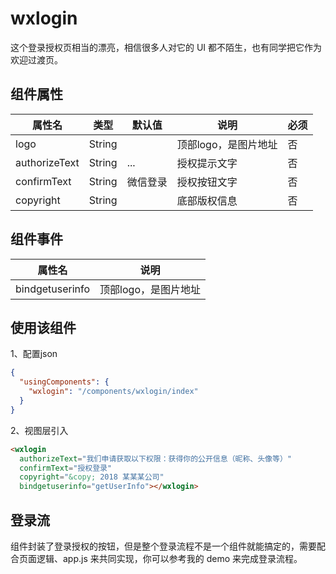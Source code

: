 # wxlogin

这个登录授权页相当的漂亮，相信很多人对它的 UI 都不陌生，也有同学把它作为欢迎过渡页。

## 组件属性

| 属性名        | 类型   | 默认值   | 说明                 | 必须 |
| ------------- | ------ | -------- | -------------------- | ---- |
| logo          | String |          | 顶部logo，是图片地址 | 否   |
| authorizeText | String | ...      | 授权提示文字         | 否   |
| confirmText   | String | 微信登录 | 授权按钮文字         | 否   |
| copyright     | String |          | 底部版权信息         | 否   |

## 组件事件

| 属性名          | 说明                 |
| --------------- | -------------------- |
| bindgetuserinfo | 顶部logo，是图片地址 |

## 使用该组件

1、配置json

```json
{
  "usingComponents": {
    "wxlogin": "/components/wxlogin/index"
  }
}
```

2、视图层引入

```html
<wxlogin
  authorizeText="我们申请获取以下权限：获得你的公开信息（昵称、头像等）"
  confirmText="授权登录"
  copyright="&copy; 2018 某某某公司"
  bindgetuserinfo="getUserInfo"></wxlogin>
```

## 登录流

组件封装了登录授权的按钮，但是整个登录流程不是一个组件就能搞定的，需要配合页面逻辑、app.js 来共同实现，你可以参考我的 demo 来完成登录流程。
